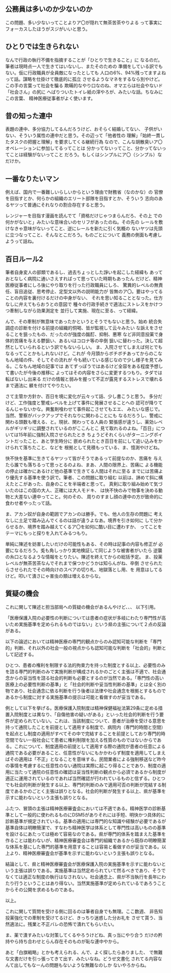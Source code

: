 ﻿## 公務員は多いのか少ないのか

この問題、多い少ないってことよりア〇が隠れて無茶苦茶やりよる
って事実にフォーカスしたほうがスジがいいと思う。


## ひとりでは生きられない

なんで行政の執行不備を指摘することが「ひとりで生きること」に
なるのだ。筆者は現時点一人で生きてはいないし、またそのための
準備をしている訳でもない。仮に行政職員が全員敵になったとしても
人口の6%、94%残ってますよねって話。謀略を仕掛けて徹底的に孤立
させるようなマネをするなら別やけど。この手の言葉って社会を騙る
欺瞞的なやり口なのね、オマエらは社会やないド「社会さん」の尻に
へばりついたトイレ紙の滓やろが、みたいな話。ちなみにこの言葉、
精神医療従事者がよく使います。


## 昔の知った連中

表題の連中、多分協力してるんだろうけど、おそらく結婚してない、
子供がいない、そういう属性の連中だと思う。その辺って「他者性の
理解」「始終一貫したタスクの把握と理解」を要求してくる継続行為
なので、こんな胡散臭いア〇オペレーションに参加してるってことは
分かってないってこと、分かってないってことは経験がないってこと
だろう。もしくはシンプルにア〇（シンプル）なだけか。


## 一番なりたいマン

例えば、国内で一番難しいらしいからという理由で財務省（なのかな）の
官僚を目指すとか、何らかの組織のエリート部隊を目指すとか、そういう
志向のあるヤツって普通にそれなりの割合存在すると思う。

レンジャーを目指す漫画を読んでて「資格だけじゃつまらんだろ、その上
での何かがないと」みたいな意味合いのセリフがあったのね。その先の
レールを敷けなきゃ意味がないってこと、逆にレールを新たに引く気概の
ないヤツは先頭に立つなってこと、そんなとこだろう。ものごとについて
義務の側面も考慮しようって話ね。


## 百日ルール2

筆者自身変人の部類であるし、過去ちょっとした諍いを起こした経緯も
あっておとなしく病院に通いさえすればって思っていた時期もあったん
だけど、精神医療従事者にしろ後にやり取りを行った行政職員にしろ、
驚異的レベルの無責任、盲目追従、思考停止、定型文以外の説明能力が
皆無のア〇。要はやってることの内容を裏付けるだけの中身がない、
それを思い知ることとなった。仕方なしに弁えてもらおうとの意図で
種々の行政手続きで適法にストレスをかけつつ牽制しながら効果測定を
並行して実施、現在に至る、って経緯。

んで、その牽制が無意味であったかというとそうでもないと思う。始め
統合失調症の診断を付ける前提の組織的恫喝、皆が監視して云々みたい
な訴えをさせることを狙ったもの、だったのが強度の酩酊、抑制、悪寒
など非同意投薬で身体的苦痛を与える鬱狙い、あるいはコロナ等の卒倒
狙いに替わった。決して超然としていられるという訳でもないらしい。
ま、入院させてしまえば何とでもなるってことかもしれないけど。これが
今月頭からボチボチあってからのこなもん地域の件、そしてその流れが
今も続いている感じなので少し様子を見てみる。こなもん地域の記事では
あてずっぽうではあるけど全容をある程度予想して書いたが今後の推移に
よってはその内容をさらに変更するつもり。タダでは転ばないし出来る
だけの情報と弱みを握って不正が露見するストレスで壊れるまで適法に
躾を付けてやりたい。

さて主管か方針か、百日を境に変化が云々って話、少し書こうと思う。
多分だけど、工作強度と警戒レベルを上げて事件に発展させることへの
認可が降りてるんじゃないかな。興奮剤喰わせて事件起こさせてもエエ、
みたいな感じで。当然、警察がバックアップでそれなりに関わることにも
なるだろうし、警戒に関わる頭数も増える、と。現状、関わってる人員の
緊張感が違うし、薬効レベルがギリギリに調整されているのがここんとこ
見て取れるのよね。「百日」については15年前に強制入院させられたとき
ちょうどそれくらいがターニングポイントだったこと、あと学生時分に
嵌められたとき百日を前にして追い込みをかけられて落ちたこと、などを
根拠として見積もっている、ま、憶測やけどね。

快不快を基準に生きてるヤツって皆がそうであるって前提なのか、苦痛を
与えたら誰でも落ちるって思っとるのよね、まあ、人間の限界上、苦痛に
よる機能の停止は確かにあるけど他の基準で生きてる人間はそれに至る
までには苦痛より優先する基準を使う訳で。筆者、この問題に取り組む
以前は、諦めて斜に構えたとこがあった、自身のことを半端者と思って。
真剣に取り組み始めて気づいたのはこの国の大人、正確には大人モドキ、
は快不快のみで物事を決める動物と大差ない連中ってこと。何のその、
周りのすまし顔の連中の方が致命的に食わせ者やったって話。

ま、アカン奴が自身の範囲でアカンのは勝手。でも、他人の生存の問題に
考えなしに土足で踏み込んでくるのは話が違うよなあ。境界を引き如何に
して分からせるか、境界を踏み越えてくるア〇を如何に酷い目に遭わすか、
ってことをテーマにもっと探りを入れてみるつもり。

単純に陳述を妨害したいだけの可能性もある、その時は記事の内容も修正が
必要になるだろう。兎も角しっかり実地検証して同じような被害者がいたら
逆襲の糸口となるような情報をとりたい。陳述を終えてからの総括予定。
ま、投薬レベルが無茶苦茶なんでそれまで保つかどうかは知らんがね、卒倒
させられたらさせられたでその時向けのスペアの切り札、地獄落とし用、を
用意はしてるけど。叩いて潰さにゃ害虫の類は増えるからな。


## 質疑の機会

これに関して陳述と担当部局への質疑の機会があるんやけど、、、
以下引用。

「医療保護入院の必要性の判断については患者の症状が多岐にわたり専門性が高いため実施基準を定められるものではない」という県の主張について２点の反論がある。

以下の論述においては精神医療の専門的観点からのみ認知可能な判断を「専門的」判断、それ以外の社会一般の視点からも認知可能な判断を「社会的」判断として記述する。

ひとつ、患者の権利を制限する法的拘束力を持った制度とする以上、必要性のみを諮る専門的判断のみで実施判断が構成されるかのごとく主張は不適で、社会通念からの妥当性を諮る社会的判断も必要とするのが当然である。「専門性の高い医療上の必要性判断の基準」と「社会的判断や妥当性判断の基準」とは全く別の物であり、社会通念に依る判断を行う後者は法律や社会通念を根拠とするものであるから制度に対する実施基準の提示は可能と看做すのが妥当である。

例として以下を挙げる。医療保護入院制度は精神保健福祉法第29条に定める措置入院制度とは異なり、「自傷他害の疑いがある」といった社会的判断を行う要件が定められていない。これは、当該制度について、患者が治療を受ける意思を持って通院したことを前提として適用する制度で、病院内（専門的時間と空間）を起点とし制度の適用がすべてその中で完結することを前提としており専門的時空間でない一般社会にて患者に権利制限を加える性質のものではないからである。これについて、制度適用の前提として適用する際の通院が患者の任意による通院である必要があること、任意性がないにもかかわらず制度を適用してしまえばその適用は「不正」となることを意味する。民間業者による強制移送など昨今の事情を考慮するに任意性のない通院は実際に起こり得ることであり、制度の適用に当たって通院の任意性の確認は妥当性判断の観点から必須であるから制度が適正に運用されているのであれば当然確認が行われているものと信ずる。ひとつでも社会的判断が発生する以上、専門的判断のみで適用可否の判断が完結する制度であるかのごとく主張は誤りとなる。社会的判断が発生する以上、県が基準を示すに能わないという主張も誤りとなる。

ふたつ、冒頭の主張は精神医療審査会においては不適である。精神医学の診断基準として一般的に使われるものにDSM5がありそれには手短、明快かつ具体的に診断基準が規定されている。基準の適用には専門的な知識や経験が必要であるが基準自体は明瞭簡潔で、すなわち精神医学は体系として専門性は高いものの基準を設けるにあたっては極めて容易なのである。県が専門的体系を踏まえた基準を作ることは能わないが、精神医療審査会は専門的組織であるから既存の明瞭簡潔な体系を基にした専門的基準を用意することは容易と看做すのが妥当である。以上より、精神医療審査会が基準を示すに能わないという主張も誤りとなる。

結論として、県と精神医療審査会が医療保護入院の実施基準を示すに能わないという主張は誤りである。実施基準は当然定められていて然るべきであり、そうでなくては適正な制度の執行はなされない。社会通念上、県が不当執行を長年にわたり行うということはあり得ない。当然実施基準が定められているであろうことからその公開を求めるものである。

以上。

これに関して質問を受ける側に回るのは筆者自身でも無理。ここ数週、
非告知投薬強化での牽制を受けてるけど、きっちり迷惑した分お礼を
させて貰う、当然適法に。残業と不正バレの恐怖で潰れてもらいたい。

ま、薬で潰すみたいな対策してくるやろうけどね、真っ当にやり合う
だけの矜持やら持ち合わせとらん存在そのものが恥な連中やから。

あと「白旗戦略」とかも考えられる、んで、よく探したらありました、
で無難な文書だけを引っ張ってきて出す、みたいなね。どうせ文書化
されてる内容なんて出してもなーんの問題もないような無難なのしか
ないやろからね。
